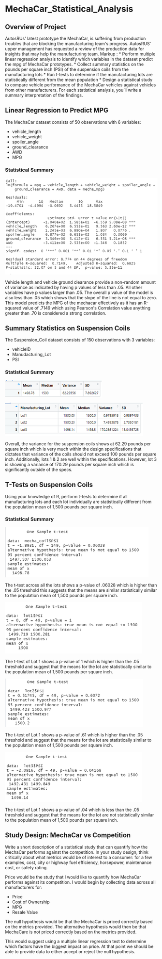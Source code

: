 # MechaCar_Statistical_Analysis

## Overview of Project
AutosRUs' latest prototype the MechaCar, is suffering from production troubles that are blocking the manufacturing team's progress. AutosRUS' upper management has requested a review of the production data for insights that may help the manufacturing team. 
Markup : * Perform multiple linear regression analysis to identify which variables in the   dataset predict the mpg of MechaCar prototypes.
         * Collect summary statistics on the pounds per square inch (PSI) of the suspension coils from the manufacturing lots
         * Run t-tests to determine if the manufacturing lots are statistically different from the mean population
         * Design a statistical study to compare vehicle performance of the MechaCar vehicles against vehicles from other manufacturers. For each statistical analysis, you’ll write a summary interpretation of the findings. 

## Linear Regression to Predict MPG
The MechaCar dataset consists of 50 observations with 6 variables:
 
* vehicle_length
* vehicle_weight
* spoiler_angle
* ground_clearance
* AWD
* MPG
         
### Statistical Summary
![Statistical Summary](https://github.com/john10roberts/MechaCar_Statistical_Analysis/blob/main/Resources/MechaMPGSummary.png)

Vehicle length and vehicle ground clearance provide a non-random amount of variance as indicated by having p values of less than .05. All other variables have p values larger than .05. The overall p value of the model is also less than .05 which shows that the slope of the line is not equal to zero. This model predicts the MPG of the mechacar effectively as it has an R-squared value of .7149 which using Pearson's Correlation value anything greater than .70 is considered a strong correlation. 

## Summary Statistics on Suspension Coils
The Suspension_Coil dataset consists of 150 observations with 3 variables:
 
* vehicleID
* Manudacturing_Lot
* PSI

### Statistical Summary
![Total Summary](https://github.com/john10roberts/MechaCar_Statistical_Analysis/blob/main/Resources/TotalSummary.png)

![Lot Summary](https://github.com/john10roberts/MechaCar_Statistical_Analysis/blob/main/Resources/LotSummary.png)

Overall, the variance for the suspension coils shows at 62.29 pounds per square inch which is very much within the design specifications that dictates that variance of the coils should not exceed 100 pounds per square inch. Additionally, lots 1 & 2 are well within the specifications. However, lot 3 is showing a variance of 170.29 pounds per square inch which is significantly outside of the specs. 

## T-Tests on Suspension Coils
Using your knowledge of R, perform t-tests to determine if all manufacturing lots and each lot individually are statistically different from the population mean of 1,500 pounds per square inch.

### Statistical Summary
![T-Test Total Summary](https://github.com/john10roberts/MechaCar_Statistical_Analysis/blob/main/Resources/TTestSummary.png)

The t-test across all the lots shows a p-value of .06028 which is higher than the .05 threshold this suggests that the means are similar statistically similar to the population mean of 1,500 pounds per square inch. 

![Lot1 T-Test Summary](https://github.com/john10roberts/MechaCar_Statistical_Analysis/blob/main/Resources/Lot1TTestSummary.png)

The t-test of Lot 1 shows a p-value of 1 which is higher than the .05 threshold and suggest that the means for the lot are statistically similar to the population mean of 1,500 pounds per square inch. 

![Lot2 T-Test Summary](https://github.com/john10roberts/MechaCar_Statistical_Analysis/blob/main/Resources/Lot2TTestSummary.png)

The t-test of Lot 1 shows a p-value of .61 which is higher than the .05 threshold and suggest that the means for the lot are statistically similar to the population mean of 1,500 pounds per square inch. 

![Lot3 T-Test Summary](https://github.com/john10roberts/MechaCar_Statistical_Analysis/blob/main/Resources/Lot3TTestSummary.png)

The t-test of Lot 1 shows a p-value of .04 which is less than the .05 threshold and suggest that the means for the lot are not statistically similar to the population mean of 1,500 pounds per square inch. 

## Study Design: MechaCar vs Competition
Write a short description of a statistical study that can quantify how the MechaCar performs against the competition. In your study design, think critically about what metrics would be of interest to a consumer: for a few examples, cost, city or highway fuel efficiency, horsepower, maintenance cost, or safety rating.

Price would be the study that I would like to quantify how MechaCar performs against its competition. I would begin by collecting data across all manufacturers for:

* Price
* Cost of Ownership
* MPG
* Resale Value

The null hypothesis would be that the MechaCar is priced correctly based on the metrics provided. The alternative hypothesis would then be that MechaCare is not priced correctly based on the metrics provided. 

This would suggest using a multiple linear regression test to determine which factors have the biggest impact on price. At that point we should be able to provide data to either accept or reject the null hypothesis. 

